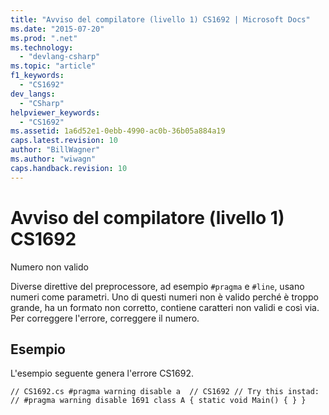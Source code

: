 ```yaml
---
title: "Avviso del compilatore (livello 1) CS1692 | Microsoft Docs"
ms.date: "2015-07-20"
ms.prod: ".net"
ms.technology: 
  - "devlang-csharp"
ms.topic: "article"
f1_keywords: 
  - "CS1692"
dev_langs: 
  - "CSharp"
helpviewer_keywords: 
  - "CS1692"
ms.assetid: 1a6d52e1-0ebb-4990-ac0b-36b05a884a19
caps.latest.revision: 10
author: "BillWagner"
ms.author: "wiwagn"
caps.handback.revision: 10
---
```

# Avviso del compilatore (livello 1) CS1692
Numero non valido  
  
 Diverse direttive del preprocessore, ad esempio `#pragma` e `#line`, usano numeri come parametri. Uno di questi numeri non è valido perché è troppo grande, ha un formato non corretto, contiene caratteri non validi e così via. Per correggere l'errore, correggere il numero.  
  
## Esempio  
 L'esempio seguente genera l'errore CS1692.  
  
```  
// CS1692.cs #pragma warning disable a  // CS1692 // Try this instad: // #pragma warning disable 1691 class A { static void Main() { } }  
```